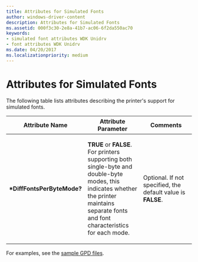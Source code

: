 ```yaml
---
title: Attributes for Simulated Fonts
author: windows-driver-content
description: Attributes for Simulated Fonts
ms.assetid: 000f3c30-2e8a-41b7-ac06-6f2da550ac70
keywords:
- simulated font attributes WDK Unidrv
- font attributes WDK Unidrv
ms.date: 04/20/2017
ms.localizationpriority: medium
---
```


# Attributes for Simulated Fonts





The following table lists attributes describing the printer's support for simulated fonts.

<table>
<colgroup>
<col width="33%" />
<col width="33%" />
<col width="33%" />
</colgroup>
<thead>
<tr class="header">
<th>Attribute Name</th>
<th>Attribute Parameter</th>
<th>Comments</th>
</tr>
</thead>
<tbody>
<tr class="odd">
<td><p><strong>*DiffFontsPerByteMode?</strong></p></td>
<td><p><strong>TRUE</strong> or <strong>FALSE</strong>. For printers supporting both single-byte and double-byte modes, this indicates whether the printer maintains separate fonts and font characteristics for each mode.</p></td>
<td><p>Optional. If not specified, the default value is <strong>FALSE</strong>.</p></td>
</tr>
</tbody>
</table>

 

For examples, see the [sample GPD files](sample-gpd-files.md).

 

 




